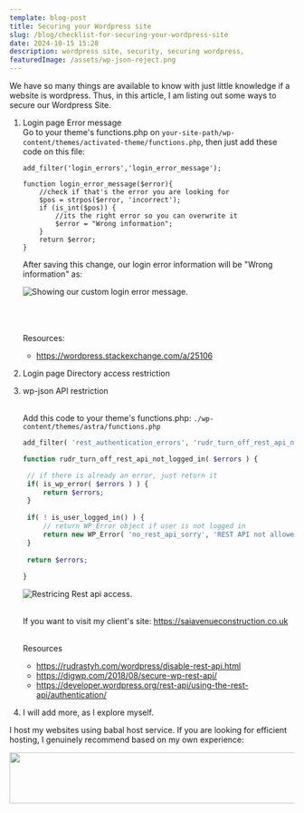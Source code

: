```yaml
---
template: blog-post
title: Securing your Wordpress site
slug: /blog/checklist-for-securing-your-wordpress-site
date: 2024-10-15 15:28
description: wordpress site, security, securing wordpress,
featuredImage: /assets/wp-json-reject.png
---
```

We have so many things are available to know with just little knowledge if a website is wordpress. Thus, in this article, I am listing out some ways to secure our Wordpress Site.

1. Login page Error message\
   Go to your theme's functions.php on `your-site-path/wp-content/themes/activated-theme/functions.php`, then just add these code on this file:

   ```
   add_filter('login_errors','login_error_message');

   function login_error_message($error){
       //check if that's the error you are looking for
       $pos = strpos($error, 'incorrect');
       if (is_int($pos)) {
           //its the right error so you can overwrite it
           $error = "Wrong information";
       }
       return $error;
   }
   ```

   After saving this change, our login error information will be "Wrong information" as:

   ![](/assets/wp-login-error-message.png "Showing our custom login error message.")

   \
   \
   \
   Resources:

   * <https://wordpress.stackexchange.com/a/25106>
2. Login page Directory access restriction
3. wp-json API restriction

   \
   Add this code to your theme's functions.php: `./wp-content/themes/astra/functions.php`

   ```php
   add_filter( 'rest_authentication_errors', 'rudr_turn_off_rest_api_not_logged_in' );

   function rudr_turn_off_rest_api_not_logged_in( $errors ) {

   	// if there is already an error, just return it
   	if( is_wp_error( $errors ) ) {
   		return $errors;
   	}
   	
   	if( ! is_user_logged_in() ) {
   		// return WP_Error object if user is not logged in
   		return new WP_Error( 'no_rest_api_sorry', 'REST API not allowed', array( 'status' => 401 ) );
   	}
   	
   	return $errors;
   	
   }
   ```

   ![](/assets/wp-json-reject.png "Restricing Rest api access.")

   \
   If you want to visit my client's site: <https://saiavenueconstruction.co.uk>

   \
   Resources[](https://digwp.com/2018/08/secure-wp-rest-api/)

   * <https://rudrastyh.com/wordpress/disable-rest-api.html>
   * <https://digwp.com/2018/08/secure-wp-rest-api/>
   * <https://developer.wordpress.org/rest-api/using-the-rest-api/authentication/>
4. I will add more, as I explore myself.

I host my websites using babal host service. If you are looking for efficient hosting, I genuinely recommend based on my own experience:

<a href="https://clients.babal.host/aff.php?aff=537&gocart=true"><img src="https://babal.host/img/affiliate/970x90LargeLeaderboard.png" width="970" height="90" border="0"></a>